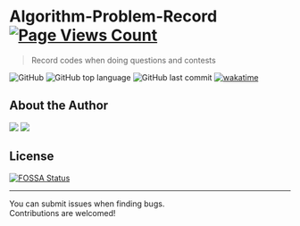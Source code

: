 # Algorithm-Problem-Record [![Page Views Count](https://badges.toozhao.com/badges/01H8Y14MT5K5AMC6QC4Z69E1HZ/orange.svg)](https://badges.toozhao.com/stats/01H8Y14MT5K5AMC6QC4Z69E1HZ) 
> Record codes when doing questions and contests

![GitHub](https://img.shields.io/github/license/kx23333/Algorithm-Problem-Record.svg?style=popout-square)
![GitHub top language](https://img.shields.io/github/languages/top/kx23333/Algorithm-Problem-Record.svg?style=popout-square) 
![GitHub last commit](https://img.shields.io/github/last-commit/kx23333/Algorithm-Problem-Record.svg?style=popout-square) 
[![wakatime](https://wakatime.com/badge/user/c9a30e49-5476-4556-9853-645973ddf22b.svg)](https://wakatime.com/@c9a30e49-5476-4556-9853-645973ddf22b)  
## About the Author  

[![](https://cfrating.ihcr.top/?user=kx233-)](https://codeforces.com/profile/kx233-)  [![](https://atrating.baoshuo.dev/rating?username=kx233)](https://atcoder.jp/users/kx233)
## License
[![FOSSA Status](https://app.fossa.com/api/projects/git%2Bgithub.com%2Fkx23333%2FAlgorithm-Problem-Record.svg?type=large)](https://app.fossa.com/projects/git%2Bgithub.com%2Fkx23333%2FAlgorithm-Problem-Record?ref=badge_large)

---
You can submit issues when finding bugs.  
Contributions are welcomed!
